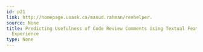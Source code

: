 ```yaml
---
id: p21
link: http://homepage.usask.ca/masud.rahman/revhelper.
source: None
title: Predicting Usefulness of Code Review Comments Using Textual Features and Developer
  Experience
type: None
---
```

